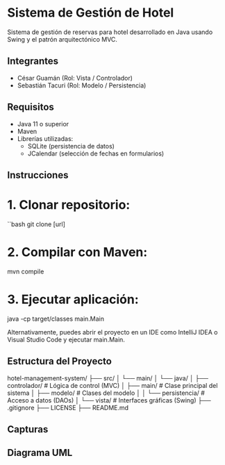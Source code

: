 #  Sistema de Gestión de Hotel

Sistema de gestión de reservas para hotel desarrollado en Java usando Swing y el patrón arquitectónico MVC.

##  Integrantes

- César Guamán (Rol: Vista / Controlador)  
- Sebastián Tacuri (Rol: Modelo / Persistencia)

##  Requisitos

- Java 11 o superior  
- Maven  
- Librerías utilizadas:
  - SQLite (persistencia de datos)
  - JCalendar (selección de fechas en formularios)

##  Instrucciones

# 1. Clonar repositorio:

``bash
git clone [url]

# 2. Compilar con Maven:
mvn compile

# 3. Ejecutar aplicación:

java -cp target/classes main.Main

Alternativamente, puedes abrir el proyecto en un IDE como IntelliJ IDEA o Visual Studio Code y ejecutar main.Main.

##  Estructura del Proyecto

hotel-management-system/
├── src/
│   └── main/
│       └── java/
│           ├── controlador/        # Lógica de control (MVC)
│           ├── main/               # Clase principal del sistema
│           ├── modelo/             # Clases del modelo
│           │   └── persistencia/   # Acceso a datos (DAOs)
│           └── vista/              # Interfaces gráficas (Swing)
├── .gitignore
├── LICENSE
├── README.md

## Capturas


## Diagrama UML

